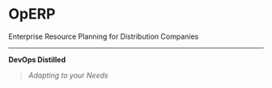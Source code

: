 OpERP
=====

Enterprise Resource Planning for Distribution Companies

____________________


<b>DevOps Distilled</b>


  > _Adapting to your Needs_
